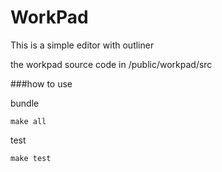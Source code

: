 WorkPad
=======

This is a simple editor with outliner

the workpad source code in /public/workpad/src

###how to use

bundle

    make all

test

    make test
